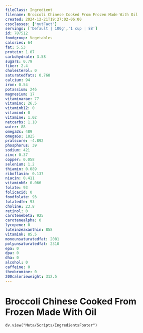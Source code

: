 ```yaml
---
fileClass: Ingredient
filename: Broccoli Chinese Cooked From Frozen Made With Oil
created: 2024-12-21T19:27:02-06:00
cssclasses: ['nutFact']
servings: ['Default | 100g','1 cup | 88']
id: 787512
foodgroup: Vegetables
calories: 64
fat: 5.53
protein: 1.07
carbohydrate: 3.58
sugars: 0.79
fiber: 2.4
cholesterol: 0
saturatedfats: 0.768
calcium: 94
iron: 0.54
potassium: 246
magnesium: 17
vitaminarae: 77
vitaminc: 26.5
vitaminb12: 0
vitamind: 0
vitamine: 1.02
netcarbs: 1.18
water: 88
omega3s: 489
omega6s: 1825
pralscore: -4.892
phosphorus: 39
sodium: 421
zinc: 0.37
copper: 0.058
selenium: 1.2
thiamin: 0.089
riboflavin: 0.137
niacin: 0.411
vitaminb6: 0.066
folate: 93
folicacid: 0
foodfolate: 93
folatedfe: 93
choline: 23.8
retinol: 0
carotenebeta: 925
carotenealpha: 0
lycopene: 0
luteinzeaxanthin: 858
vitamink: 85.5
monounsaturatedfat: 2081
polyunsaturatedfat: 2310
epa: 0
dpa: 0
dha: 0
alcohol: 0
caffeine: 0
theobromine: 0
200calorieweight: 312.5
---
```


# Broccoli Chinese Cooked From Frozen Made With Oil

```dataviewjs
dv.view("Meta/Scripts/IngredientsFooter")
```